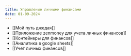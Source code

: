 ```yaml
---
title: Управление личными финансами
date: 01-09-2024
---
```

- [[Мой путь джедая]]
- [[Приложение zenmoney для учета личных финансов]]
- [[Контейнеры для финансов]]
- [[Аналитика в google sheets]]
- [[Учет личных финансов]]